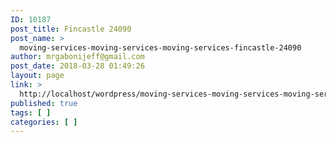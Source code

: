 ```yaml
---
ID: 10187
post_title: Fincastle 24090
post_name: >
  moving-services-moving-services-moving-services-fincastle-24090
author: mrgabonijeff@gmail.com
post_date: 2018-03-28 01:49:26
layout: page
link: >
  http://localhost/wordpress/moving-services-moving-services-moving-services-fincastle-24090/
published: true
tags: [ ]
categories: [ ]
---
```

